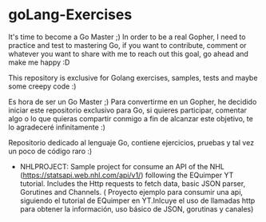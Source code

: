 # goLang-Exercises
 It's time to become a Go Master ;)
In order to be a real Gopher, I need to practice and test to mastering Go, if you want to contribute, comment or whatever you want to share with me to reach out this goal, go ahead and make me happy :D

This repository is exclusive for Golang exercises, samples, tests and maybe some creepy code :)
 
Es hora de ser un Go Master ;)
Para convertirme en un Gopher, he decidido iniciar este repositorio exclusivo para Go, si quieres participar, comentar algo o lo que quieras compartir conmigo a fin de alcanzar este objetivo, te lo agradeceré infinitamente :) 

Repositorio dedicado al lenguaje Go, contiene ejercicios, pruebas y tal vez un poco de código raro :)

- NHLPROJECT: Sample project for consume an API of the NHL (https://statsapi.web.nhl.com/api/v1/) following the EQuimper YT tutorial. Includes the Http requests to fetch data, basic JSON parser, Gorutines and Channels.
 ( Proyecto ejemplo para consumir una api, siguiendo el tutorial de EQuimper en YT.Inlcuye el uso de llamadas http para obtener la información, uso básico de JSON, gorutinas y canales)
